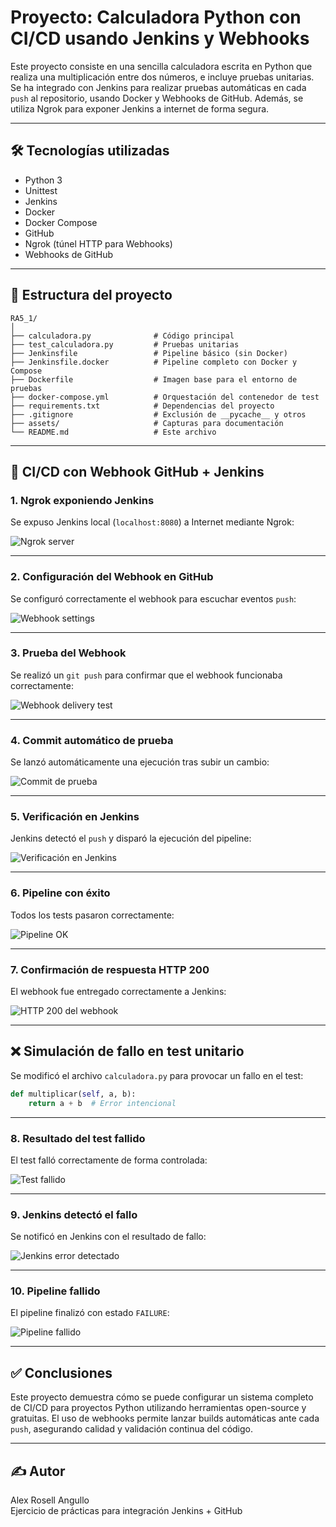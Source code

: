 # Proyecto: Calculadora Python con CI/CD usando Jenkins y Webhooks

Este proyecto consiste en una sencilla calculadora escrita en Python que realiza una multiplicación entre dos números, e incluye pruebas unitarias. Se ha integrado con Jenkins para realizar pruebas automáticas en cada `push` al repositorio, usando Docker y Webhooks de GitHub. Además, se utiliza Ngrok para exponer Jenkins a internet de forma segura.

---

## 🛠️ Tecnologías utilizadas

- Python 3
- Unittest
- Jenkins
- Docker
- Docker Compose
- GitHub
- Ngrok (túnel HTTP para Webhooks)
- Webhooks de GitHub

---

## 📁 Estructura del proyecto

```
RA5_1/
│
├── calculadora.py              # Código principal
├── test_calculadora.py         # Pruebas unitarias
├── Jenkinsfile                 # Pipeline básico (sin Docker)
├── Jenkinsfile.docker          # Pipeline completo con Docker y Compose
├── Dockerfile                  # Imagen base para el entorno de pruebas
├── docker-compose.yml          # Orquestación del contenedor de test
├── requirements.txt            # Dependencias del proyecto
├── .gitignore                  # Exclusión de __pycache__ y otros
├── assets/                     # Capturas para documentación
└── README.md                   # Este archivo
```

---

## 🚀 CI/CD con Webhook GitHub + Jenkins

### 1. Ngrok exponiendo Jenkins

Se expuso Jenkins local (`localhost:8080`) a Internet mediante Ngrok:

![Ngrok server](assets/ngork_server.png)

---

### 2. Configuración del Webhook en GitHub

Se configuró correctamente el webhook para escuchar eventos `push`:

![Webhook settings](assets/webhook_confing.png)

---

### 3. Prueba del Webhook

Se realizó un `git push` para confirmar que el webhook funcionaba correctamente:

![Webhook delivery test](assets/webhook_test.png)

---

### 4. Commit automático de prueba

Se lanzó automáticamente una ejecución tras subir un cambio:

![Commit de prueba](assets/commit_test_automatic_webhook.png)

---

### 5. Verificación en Jenkins

Jenkins detectó el `push` y disparó la ejecución del pipeline:

![Verificación en Jenkins](assets/jenkins_verify_automatic_webhook.png)

---

### 6. Pipeline con éxito

Todos los tests pasaron correctamente:

![Pipeline OK](assets/jenkins_successfully_webhook.png)

---

### 7. Confirmación de respuesta HTTP 200

El webhook fue entregado correctamente a Jenkins:

![HTTP 200 del webhook](assets/webhook_200.png)

---

## ❌ Simulación de fallo en test unitario

Se modificó el archivo `calculadora.py` para provocar un fallo en el test:

```python
def multiplicar(self, a, b):
    return a + b  # Error intencional
```

---

### 8. Resultado del test fallido

El test falló correctamente de forma controlada:

![Test fallido](assets/test_fail_webhook.png)

---

### 9. Jenkins detectó el fallo

Se notificó en Jenkins con el resultado de fallo:

![Jenkins error detectado](assets/jenkins_verify_automatic_webhook_fail.png)

---

### 10. Pipeline fallido

El pipeline finalizó con estado `FAILURE`:

![Pipeline fallido](assets/jenkins_fail_webhook.png)

---

## ✅ Conclusiones

Este proyecto demuestra cómo se puede configurar un sistema completo de CI/CD para proyectos Python utilizando herramientas open-source y gratuitas. El uso de webhooks permite lanzar builds automáticas ante cada `push`, asegurando calidad y validación continua del código.

---

## ✍️ Autor

Alex Rosell Angullo  
Ejercicio de prácticas para integración Jenkins + GitHub
